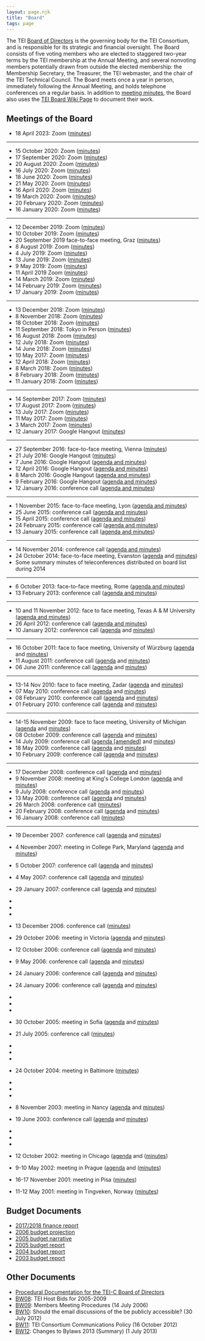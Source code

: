 ```yaml
---
layout: page.njk
title: "Board"
tags: page
---
```

The TEI [Board of Directors](https://tei-c.org/about/board-of-directors/) is the governing body for the TEI Consortium, and is responsible for its strategic and financial oversight. The Board consists of five voting members who are elected to staggered two-year terms by the TEI membership at the Annual Meeting, and several nonvoting members potentially drawn from outside the elected membership: the Membership Secretary, the Treasurer, the TEI webmaster, and the chair of the TEI Technical Council. The Board meets once a year in person, immediately following the Annual Meeting, and holds telephone conferences on a regular basis. In addition to [meeting minutes](/Board/ "meeting minutes"), the Board also uses the [TEI Board Wiki Page](https://wiki.tei-c.org/index.php/TEI-C_Board_of_Directors "TEI Board Wiki Page") to document their work.



Meetings of the Board
---------------------

* 18 April 2023: Zoom ([minutes](https://tei-c.org/?page_id=31594&preview=true))

---

* 15 October 2020: Zoom ([minutes](https://tei-c.org/board/tei-c-board-meeting-2020-10-15/))
* 17 September 2020: Zoom ([minutes](/board/tei-c-board-meeting-2020-09-17))
* 20 August 2020: Zoom ([minutes](/board/tei-c-board-meeting-2020-08-20))
* 16 July 2020: Zoom ([minutes](/board/tei-c-board-meeting-2020-07-16))
* 18 June 2020: Zoom ([minutes](/board/tei-c-board-meeting-2020-06-18))
* 21 May 2020: Zoom ([minutes](/board/board-tei-c-board-meeting-2020-05-21))
* 16 April 2020: Zoom ([minutes](/board/board-tei-c-board-meeting-2020-04-16/))
* 19 March 2020: Zoom ([minutes](/board/tei-c-board-meeting-2020-03-19/))
* 20 February 2020: Zoom ([minutes](/board/tei-c-board-meeting-2020-02-20/))
* 16 January 2020: Zoom ([minutes](/board/tei-c-board-meeting-2020-01-16/))

---

* 12 December 2019: Zoom ([minutes](/board/board-tei-c-board-meeting-2019-12-12/))
* 10 October 2019: Zoom ([minutes](/board/board-tei-c-board-meeting-2019-10-10/))
* 20 September 2019 face-to-face meeting, Graz ([minutes](/board/board-tei-c-face-to-face-board-meeting-2019-09-20/))
* 8 August 2019: Zoom ([minutes](/board/board-tei-c-board-meeting-2019-08-08/))
* 4 July 2019: Zoom ([minutes](/board/tei-c-board-meeting-2019-07-04/))
* 13 June 2019: Zoom ([minutes](/board/board-tei-c-board-meeting-2019-06-13/))
* 9 May 2019: Zoom ([minutes](/board/board-tei-c-board-meeting-2019-05-09/))
* 11 April 2019 Zoom ([minutes](/board/board-tei-c-board-meeting-2019-04-11/))
* 14 March 2019: Zoom ([minutes](/board/board-tei-c-board-meeting-2019-03-14/))
* 14 February 2019: Zoom ([minutes](/board/board-tei-c-board-meeting-2019-02-14/))
* 17 January 2019: Zoom ([minutes](/board/board-tei-c-board-meeting-2019-01-17/))

---

* 13 December 2018: Zoom ([minutes](/board/tei-c-board-meeting-2018-12-18/))
* 8 November 2018: Zoom ([minutes](/board/tei-c-board-meeting-2018-11-8/))
* 18 October 2018: Zoom ([minutes](/board/tei-c-board-meeting-2018-10-18))
* 11 September 2018: Tokyo in Person ([minutes](/board/tei-c-board-meeting-2018-09-11/))
* 16 August 2018: Zoom ([minutes](/board/tei-c-board-meeting-2018-08-16/))
* 12 July 2018: Zoom ([minutes](/board/tei-c-board-meeting-2018-07-12/))
* 14 June 2018: Zoom ([minutes](/board/tei-c-board-meeting-2018-06-14/))
* 10 May 2017: Zoom ([minutes](/board/tei-c-board-minutes-2018-05-10/))
* 12 April 2018: Zoom ([minutes](/board/tei-c-board-meeting-2018-04-12/))
* 8 March 2018: Zoom ([minutes](/board/tei-c-board-meeting-2018-03-08/))
* 8 February 2018: Zoom ([minutes](/board/tei-c-board-meeting-2018-02-08/))
* 11 January 2018: Zoom ([minutes](/board/tei-c-board-meeting-minutes-2018-01-11/))

---

* 14 September 2017: Zoom ([minutes](/board/tei-c-board-meeting-minutes-2017-09-14/))
* 17 August 2017: Zoom ([minutes](/board/tei-c-board-meeting-minutes-2017-08-17/))
* 13 July 2017: Zoom ([minutes](/board/tei-c-board-meeting-minutes-2017-07-13/))
* 11 May 2017: Zoom ([minutes](/board/tei-c-board-minutes-2017-05-11/))
* 3 March 2017: Zoom ([minutes](/board/tei-board-minutes-google-hangout-3-march-2017/))
* 12 January 2017: Google Hangout ([minutes](/board/tei-board-minutes-google-hangout-12-january-2017/))

---

* 27 September 2016: face-to-face meeting, Vienna ([minutes](/board/tei-board-meeting-in-person-meeting-2016-09-27/))
* 21 July 2016: Google Hangout ([minutes](/board/tei-board-minutes-google-hangout-21-july-2016/))
* 7 June 2016: Google Hangout ([agenda and minutes](/board/tei-board-minutes-google-hangout-07-june-2016/))
* 12 April 2016: Google Hangout ([agenda and minutes](/board/bm64.xml))
* 8 March 2016: Google Hangout ([agenda and minutes](/board/bm63.xml))
* 9 February 2016: Google Hangout ([agenda and minutes](/board/bm62.xml))
* 12 January 2016: conference call ([agenda and minutes](/board/bm61.xml))

---

* 1 November 2015: face-to-face meeting, Lyon ([agenda and minutes](/board/bm60.xml))
* 25 June 2015: conference call ([agenda and minutes](/board/bm59.xml))
* 15 April 2015: conference call ([agenda and minutes](/board/bm58.xml))
* 24 February 2015: conference call ([agenda and minutes](/board/bm57.xml))
* 13 January 2015: conference call ([agenda and minutes](/board/bm56.xml))

---

* 14 November 2014: conference call ([agenda and minutes](/board/bm55.xml))
* 24 October 2014: face-to-face meeting, Evanston ([agenda](/Membership/Meetings/2014/mm72.xml) and [minutes](/board/bm54.xml))
* Some summary minutes of teleconferences distributed on board list during 2014

---

* 6 October 2013: face-to-face meeting, Rome ([agenda and minutes](/board/bm48.xml))
* 13 February 2013: conference call ([agenda and minutes](/board/bm47.xml))

---

* 10 and 11 November 2012: face to face meeting, Texas A & M University ([agenda and minutes](/board/bm46.xml))
* 26 April 2012: conference call ([agenda and minutes](/board/bm45.xml))
* 10 January 2012: conference call ([agenda](/board/bm44a.xml) and [minutes](/board/bm44.xml))

---

* 16 October 2011: face to face meeting, University of Würzburg ([agenda](/board/bm43a.xml) and [minutes](/board/bm43.xml))
* 11 August 2011: conference call ([agenda](/board/bm42a.xml) and [minutes](/board/bm42.xml))
* 06 June 2011: conference call ([agenda](/board/bm41a.xml) and [minutes](/board/bm41.xml))

---

* 13-14 Nov 2010: face to face meeting, Zadar ([agenda](/board/bm40a.xml) and [minutes](/board/bm40.xml))
* 07 May 2010: conference call ([agenda](/board/bm39a.xml) and [minutes](/board/bm39.xml))
* 08 February 2010: conference call ([agenda](/board/bm38a.xml) and [minutes](/board/bm38.xml))
* 01 February 2010: conference call ([agenda](/board/bm37a.xml) and [minutes](/board/bm37.xml))

---

* 14-15 November 2009: face to face meeting, University of Michigan ([agenda](/board/bm36a.xml) and [minutes](/board/bm36.xml))
* 08 October 2009: conference call ([agenda](/board/bm35a.xml) and [minutes](/board/bm35.xml))
* 14 July 2009: conference call ([agenda [amended]](/board/bm34a.xml) and [minutes](/board/bm34.xml))
* 18 May 2009: conference call ([agenda](/board/bm33a.xml) and [minutes](/board/bm33.xml))
* 10 February 2009: conference call ([agenda](/board/bm32a.xml) and [minutes](/board/bm32.xml))

---

* 17 December 2008: conference call ([agenda](/board/bm31a.xml) and [minutes](/board/bm31.xml))
* 9 November 2008: meeting at King's College London ([agenda](/board/bm30a.xml) and [minutes](/board/bm30.xml))
* 9 July 2008: conference call ([agenda](/board/bm29a.xml) and [minutes](/board/bm29.xml))
* 13 May 2008: conference call ([agenda](/board/bm28a.xml) and [minutes](/board/bm28.xml))
* 26 March 2008: conference call ([minutes](/board/bm27.xml))
* 20 February 2008: conference call ([agenda](/board/bm26a.xml) and [minutes](/board/bm26.xml))
* 16 January 2008: conference call ([minutes](/board/bm25.xml))

---

* 19 December 2007: conference call ([agenda](/board/bm24a.xml) and [minutes](/board/bm24.xml))
* 4 November 2007: meeting in College Park, Maryland ([agenda](/board/bm23a.xml) and [minutes](/board/bm23.xml))
* 5 October 2007: conference call ([agenda](/board/bm22a.xml) and [minutes](/board/bm22.xml))
* 4 May 2007: conference call ([agenda](/board/bm21a.xml) and [minutes](/board/bm21.xml))
* 29 January 2007: conference call ([agenda](/board/bm20a.xml) and [minutes](/board/bm20.xml))
* 
* 
* 
* 13 December 2006: conference call ([minutes](/board/bm19.xml))
* 29 October 2006: meeting in Victoria ([agenda](/board/bm18a.xml) and [minutes](/board/bm18.xml))
* 12 October 2006: conference call ([agenda](/board/bm17a.xml) and [minutes](/board/bm17.xml))
* 9 May 2006: conference call ([agenda](/board/bm16a.xml) and [minutes](/board/bm16.xml))
* 24 January 2006: conference call ([agenda](/board/bm15a.xml) and [minutes](/board/bm15.xml))
* 24 January 2006: conference call ([agenda](/board/bm15a.xml) and [minutes](/board/bm15.xml))
* 
* 
* 
* 30 October 2005: meeting in Sofia ([agenda](/board/bm14a.xml) and [minutes](/board/bm14.xml))
* 21 July 2005: conference call ([minutes](/board/bm13.xml))
* 
* 
* 
* 24 October 2004: meeting in Baltimore ([minutes](/board/bm12.xml))
* 
* 
* 
* 8 November 2003: meeting in Nancy ([agenda](/board/bm11a.xml) and [minutes](/board/bm11.xml))
* 19 June 2003: conference call ([agenda](/board/bm09.xml) and [minutes](/board/bm10.xml))
* 
* 
* 
* 12 October 2002: meeting in Chicago ([agenda](/board/bm07.xml) and ([minutes](/board/bm08.xml))
* 9-10 May 2002: meeting in Prague ([agenda](/board/bm03a.xml) and ([minutes](/board/bm06.xml))



* 16-17 November 2001: meeting in Pisa ([minutes](/board/text-encoding-intiative-consortium-minutes-of-the-board-of-directors-meeting-saturday-november-17-2001-grand-hotel-duomo-pisa-italy/))
* 11-12 May 2001: meeting in Tingveken, Norway ([minutes](/board/bm01.xml))





Budget Documents
----------------


* [2017/2018 finance report](/wp-content/uploads/2018/12/Finance-Report-2017_18.pdf)
* [2006 budget projection](/wp-content/uploads/2017/01/2006budgetproj.pdf)
* [2005 budget narrative](/wp-content/uploads/2017/01/2005budgetnarr.pdf)
* [2005 budget report](/wp-content/uploads/2017/01/2005budget.pdf)
* [2004 budget report](/wp-content/uploads/2017/01/budget_2004.pdf)
* [2003 budget report](/wp-content/uploads/2017/01/budget_2003.pdf)




Other Documents
---------------


* [Procedural Documentation for the TEI-C Board of Directors](https://tei-c.org/board/tei-consortium-procedures-customs-and-practices/)
* [BW08](/board/bw08.xml): TEI Host Bids for 2005-2009
* [BW09](/board/bw09.xml): Members Meeting Procedures (14 July 2006)
* [BW10](/board/bw10.xml): Should the email discussions of the be publicly accessible? (30 July 2012)
* [BW11](/board/bw11.xml): TEI Consortium Communications Policy (16 October 2012)
* [BW12](/board/bw12.xml): Changes to Bylaws 2013 (Summary) (1 July 2013)


